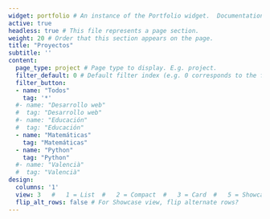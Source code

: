 ```yaml
---
widget: portfolio # An instance of the Portfolio widget.  Documentation: https://wowchemy.com/docs/page-builder/
active: true
headless: true # This file represents a page section.
weight: 20 # Order that this section appears on the page.
title: "Proyectos"
subtitle: ''
content:  
  page_type: project # Page type to display. E.g. project.  
  filter_default: 0 # Default filter index (e.g. 0 corresponds to the first `filter_button` instance below).
  filter_button:
  - name: "Todos"
    tag: '*'
  #- name: "Desarrollo web"
  #  tag: "Desarrollo web"
  #- name: "Educación"
  #  tag: "Educación"
  - name: "Matemáticas"
    tag: "Matemáticas"
  - name: "Python"
    tag: "Python"
  #- name: "Valencià"
  #  tag: "Valencià"
design:
  columns: '1'
  view: 3   #   1 = List  #   2 = Compact  #   3 = Card  #   5 = Showcase  
  flip_alt_rows: false # For Showcase view, flip alternate rows?
---
```

